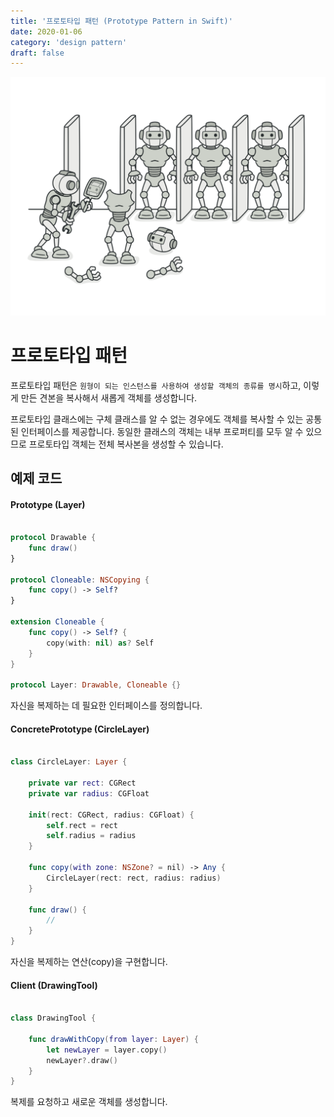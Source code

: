 ```yaml
---
title: '프로토타입 패턴 (Prototype Pattern in Swift)'
date: 2020-01-06
category: 'design pattern'
draft: false
---
```


![](./images/prototype-pattern-1.png)

# 프로토타입 패턴

프로토타입 패턴은 `원형이 되는 인스턴스를 사용하여 생성할 객체의 종류를 명시`하고, 이렇게 만든 견본을 복사해서 새롭게 객체를 생성합니다.

프로토타입 클래스에는 구체 클래스를 알 수 없는 경우에도 객체를 복사할 수 있는 공통된 인터페이스를 제공합니다. 동일한 클래스의 객체는 내부 프로퍼티를 모두 알 수 있으므로 프로토타입 객체는 전체 복사본을 생성할 수 있습니다.

## 예제 코드

#### Prototype (Layer)

```swift

protocol Drawable {
    func draw()
}

protocol Cloneable: NSCopying {
    func copy() -> Self?
}

extension Cloneable {
    func copy() -> Self? {
        copy(with: nil) as? Self
    }
}

protocol Layer: Drawable, Cloneable {}
```
자신을 복제하는 데 필요한 인터페이스를 정의합니다.

#### ConcretePrototype (CircleLayer)

```swift

class CircleLayer: Layer {

    private var rect: CGRect
    private var radius: CGFloat

    init(rect: CGRect, radius: CGFloat) {
        self.rect = rect
        self.radius = radius
    }

    func copy(with zone: NSZone? = nil) -> Any {
        CircleLayer(rect: rect, radius: radius)
    }

    func draw() {
        //
    }
}
```
자신을 복제하는 연산(copy)을 구현합니다.

#### Client (DrawingTool)

```swift

class DrawingTool {

    func drawWithCopy(from layer: Layer) {
        let newLayer = layer.copy()
        newLayer?.draw()
    }
}
```
복제를 요청하고 새로운 객체를 생성합니다.
